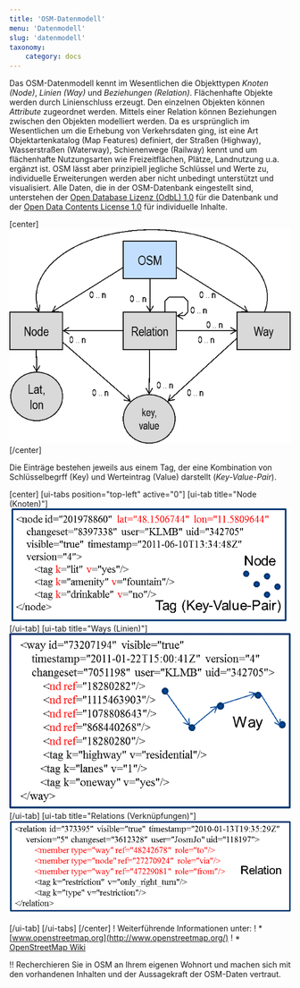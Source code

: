 ```yaml
---
title: 'OSM-Datenmodell'
menu: 'Datenmodell'
slug: 'datenmodell'
taxonomy:
    category: docs
---
```


Das OSM-Datenmodell kennt im Wesentlichen die Objekttypen _Knoten (Node)_, _Linien (Way)_ und _Beziehungen (Relation)_. Flächenhafte Objekte werden durch Linienschluss erzeugt. Den einzelnen Objekten können _Attribute_ zugeordnet werden. Mittels einer Relation können Beziehungen zwischen den Objekten modelliert werden. Da es ursprünglich im Wesentlichen um die Erhebung von Verkehrsdaten ging, ist eine Art Objektartenkatalog (Map Features) definiert, der Straßen (Highway), Wasserstraßen (Waterway), Schienenwege (Railway) kennt und um flächenhafte Nutzungsarten wie Freizeitflächen, Plätze, Landnutzung u.a. ergänzt ist. OSM lässt aber prinzipiell jegliche Schlüssel und Werte zu, individuelle Erweiterungen werden aber nicht unbedingt unterstützt und visualisiert. Alle Daten, die in der OSM-Datenbank eingestellt sind, unterstehen der [Open Database Lizenz (OdbL) 1.0](https://opendatacommons.org/licenses/odbl/) für die Datenbank und der [Open Data Contents License 1.0](https://opendatacommons.org/licenses/dbcl/) für individuelle Inhalte.
<!--Alle Daten, die in der OSM-Datenbank eingestellt sind, unterstehen der Lizenz Creative Commons Attribute Share Alike 2.0 (creativecommons.org/licenses/by-sa/2.0/).-->

[center]![](Datenmodell.png?width=500)[/center]

Die Einträge bestehen jeweils aus einem Tag, der eine Kombination von Schlüsselbegrff (Key) und Werteintrag (Value) darstellt (_Key-Value-Pair_).

[center]
[ui-tabs position="top-left" active="0"]
[ui-tab title="Node (Knoten)"]
![](node.png?width=500)
[/ui-tab]
[ui-tab title="Ways (Linien)"]
![](ways.png?width=500)
[/ui-tab]
[ui-tab title="Relations (Verknüpfungen)"]
![](relations.png?width=500)

[/ui-tab]
[/ui-tabs]
[/center]
! Weiterführende Informationen unter:
! * [www.openstreetmap.org](http://www.openstreetmap.org/)
! * [OpenStreetMap Wiki](http://wiki.openstreetmap.org/wiki/DE:Hauptseite?uselang=de)


!! Recherchieren Sie in OSM an Ihrem eigenen Wohnort und machen sich mit den vorhandenen Inhalten und der Aussagekraft der OSM-Daten vertraut.
